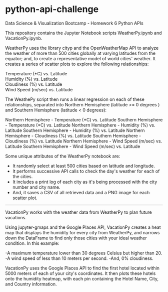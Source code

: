 # python-api-challenge
Data Science & Visualization Bootcamp - Homework 6 Python APIs


This repository contains the Jupyter Notebook scripts WeatherPy.ipynb and VacationPy.ipynb. 

WeatherPy uses the library cityp and the OpenWeatherMap API to analyze the weather of more than 500 cities globally at varying latitudes from the equator; and, to create a representative model of world cities' weather. It creates a series of scatter plots to explore the following relationships:

Temperature (*C) vs. Latitude <br>
Humidity (%) vs. Latitude <br>
Cloudiness (%) vs. Latitude <br>
Wind Speed (m/sec) vs. Latitude

The WeathePy script then runs a linear regression on each of these relationships, separated into Northern Hemisphere (latitude >= 0 degrees ) and Southern Hemisphere (latitude < 0 degrees):

Northern Hemisphere - Temperature (*C) vs. Latitude
Southern Hemisphere - Temperature (*C) vs. Latitude
Northern Hemisphere - Humidity (%) vs. Latitude
Southern Hemisphere - Humidity (%) vs. Latitude
Northern Hemisphere - Cloudiness (%) vs. Latitude
Southern Hemisphere - Cloudiness (%) vs. Latitude
Northern Hemisphere - Wind Speed (m/sec) vs. Latitude
Southern Hemisphere - Wind Speed (m/sec) vs. Latitude


Some unique attributes of the WeatherPy notebook are:

- It randomly select at least 500 cities based on latitude and longitude.
- It performs successive API calls to check the day's weather for each of the cities.
- It includes a print log of each city as it's being processed with the city number and city name.
- And, it saves a CSV of all retrieved data and a PNG image for each scatter plot.

---------------------------------------------------------------------

VacationPy works with the weather data from WeatherPy to plan future vacations. 

Using jupyter-gmaps and the Google Places API, VacationPy creates a heat map that displays the humidity for every city from WeatherPy, and narrows down the DataFrame to find only those cities with your ideal weather condition. In this example:

-A maximum temperature lower than 30 degrees Celsius but higher than 20.
-A wind speed of less than 10 meters per second.
-And, 0% cloudiness.


VacationPy uses the Google Places API to find the first hotel located within 5000 meters of each of your city's coordinates. It then plots these hotels onto the humidity heatmap, with each pin containing the Hotel Name, City, and Country information.
